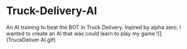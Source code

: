 # Truck-Delivery-AI
An AI training to beat the BOT in Truck Delivery. Inpired by alpha zero, I wanted to create an AI that was could learn to play my game
![](TruckDeliver AI.gif)
